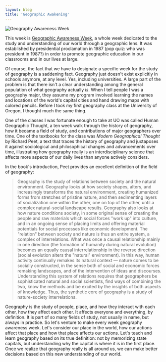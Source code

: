 ```yaml
---
layout: blog
title: 'Geographic Awakening'
---
```


![Geography Awareness Week](http://education.nationalgeographic.com/media/photos/000/344/custom/34437_610x343.jpg)

This week is [Geographic Awareness Week](http://geographyawarenessweek.org), a whole week dedicated to the study and understanding of our world through a geographic lens. It was established by presidential proclamation in 1987 (pop quiz: who was president in 1987?) in order to promote geographic education in our classrooms and in our lives at large.

Of course, the fact that we have to designate a specific week for the study of geography is a saddening fact. Geography just doesn't exist explicitly in schools anymore, at any level. Yes, including universities. A large part of the problem is that there isn't a clear understanding among the general population of what geography actually *is*. When I tell people I was a geography major, they assume my program involved learning the names and locations of the world's capital cities and hand drawing maps with colored pencils. Before I took my first geography class at the University of Oregon, I thought much the same thing.

One of the classes I was fortunate enough to take at UO was called Human Geographic Thought, a ten week walk through the history of geography, how it became a field of study, and contributions of major geographers over time. One of the textbooks for the class was *Modern Geographical Thought* by Richard Peet, a text that traces the history of geography and juxtaposes it against sociological and philosophical changes and advancements over time, illustrating how geography really is an interdisciplinary science that affects more aspects of our daily lives than anyone actively considers.

In the book's introduction, Peet provides an excellent definition of the field of geography:

>Geography is the study of relations between society and the natural environment. Geography looks at how society shapes, alters, and increasingly transforms the natural environment, creating humanized forms from stretches of pristine nature, and then sedimenting layers of socialization one within the other, one on top of the other, until a complex natural-social landscape results. Geography also looks at how nature conditions society, in some original sense of creating the people and raw materials which social forces "work up" into culture, and in an ongoing sense of placing limits and offering material potentials for social processes like economic development. The "relation" between society and nature is thus an entire system, a complex of interrelations. What was once a causal relationship mainly in one direction (the formation of humanity during natural evolution) becomes an equally causal interrelationship in the reverse direction (social evolution alters the "natural" environment). In this way, human activity continually remakes its natural context — nature comes to be socially constructed, in the sense both of social and economic forces remaking landscapes, and of the intervention of ideas and discourses. Understanding this system of relations requires that geographers be sophisticated natural and social scientists, find ways of combining the two, know the methods and be excited by the insights of both aspects of knowledge. Thus, the synthetic core of geography is a study of nature-society interrelations.

Geography is the study of people, place, and how they interact with each other, how they affect each other. It affects everyone and everything, by definition. It is part of so many fields of study, not usually in name, but always in practice. So let's venture to make every week geography awareness week. Let's consider our place in the world, how our actions affect that place and how that place affects our actions. Let's teach and learn geography based on its true definition: not by memorizing state capitals, but understanding why the capital is where it is in the first place. Once we realize that geography really is all around us, we can make better decisions based on this new understanding of our world.